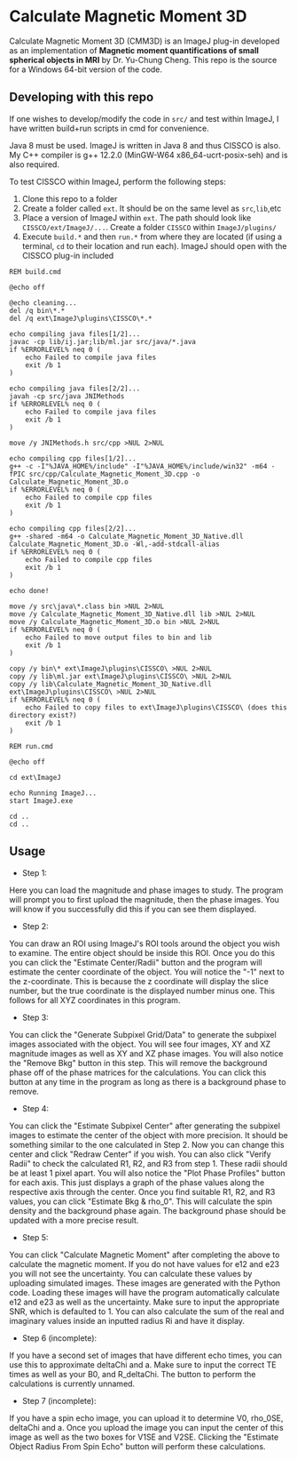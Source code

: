 # __Calculate Magnetic Moment 3D__

Calculate Magnetic Moment 3D (CMM3D) is an ImageJ plug-in developed as an implementation of __Magnetic moment quantifications of small spherical objects in MRI__ by Dr. Yu-Chung Cheng.
This repo is the source for a Windows 64-bit version of the code.

## __Developing with this repo__

If one wishes to develop/modify the code in `src/` and test within ImageJ, I have written build+run scripts in cmd for convenience.

Java 8 must be used. ImageJ is written in Java 8 and thus CISSCO is also. My C++ compiler is g++ 12.2.0 (MinGW-W64 x86_64-ucrt-posix-seh) and is also required.

To test CISSCO within ImageJ, perform the following steps:

1. Clone this repo to a folder
2. Create a folder called `ext`. It should be on the same level as `src`,`lib`,etc
3. Place a version of ImageJ within `ext`. The path should look like `CISSCO/ext/ImageJ/...`. Create a folder `CISSCO` within `ImageJ/plugins/`
4. Execute `build.*` and then `run.*` from where they are located (if using a terminal, `cd` to their location and run each). ImageJ should open with the CISSCO plug-in included

```batch
REM build.cmd

@echo off

@echo cleaning...
del /q bin\*.*
del /q ext\ImageJ\plugins\CISSCO\*.*

echo compiling java files[1/2]...
javac -cp lib/ij.jar;lib/ml.jar src/java/*.java
if %ERRORLEVEL% neq 0 (
    echo Failed to compile java files
    exit /b 1
)

echo compiling java files[2/2]...
javah -cp src/java JNIMethods
if %ERRORLEVEL% neq 0 (
    echo Failed to compile java files
    exit /b 1
)

move /y JNIMethods.h src/cpp >NUL 2>NUL

echo compiling cpp files[1/2]...
g++ -c -I"%JAVA_HOME%/include" -I"%JAVA_HOME%/include/win32" -m64 -fPIC src/cpp/Calculate_Magnetic_Moment_3D.cpp -o Calculate_Magnetic_Moment_3D.o
if %ERRORLEVEL% neq 0 (
    echo Failed to compile cpp files
    exit /b 1
)

echo compiling cpp files[2/2]...
g++ -shared -m64 -o Calculate_Magnetic_Moment_3D_Native.dll Calculate_Magnetic_Moment_3D.o -Wl,-add-stdcall-alias
if %ERRORLEVEL% neq 0 (
    echo Failed to compile cpp files
    exit /b 1
)

echo done!

move /y src\java\*.class bin >NUL 2>NUL
move /y Calculate_Magnetic_Moment_3D_Native.dll lib >NUL 2>NUL
move /y Calculate_Magnetic_Moment_3D.o bin >NUL 2>NUL
if %ERRORLEVEL% neq 0 (
    echo Failed to move output files to bin and lib
    exit /b 1
)

copy /y bin\* ext\ImageJ\plugins\CISSCO\ >NUL 2>NUL
copy /y lib\ml.jar ext\ImageJ\plugins\CISSCO\ >NUL 2>NUL
copy /y lib\Calculate_Magnetic_Moment_3D_Native.dll ext\ImageJ\plugins\CISSCO\ >NUL 2>NUL
if %ERRORLEVEL% neq 0 (
    echo Failed to copy files to ext\ImageJ\plugins\CISSCO\ (does this directory exist?)
    exit /b 1
)
```

```batch
REM run.cmd

@echo off

cd ext\ImageJ

echo Running ImageJ...
start ImageJ.exe

cd ..
cd ..
```

## __Usage__

- Step 1:

Here you can load the magnitude and phase images to study. The program will prompt you to first upload the magnitude, then the phase images. You will know if you successfully did this if you can see them displayed.

- Step 2:

You can draw an ROI using ImageJ's ROI tools around the object you wish to examine. The entire object should be inside this ROI. Once you do this you can click the "Estimate Center/Radii" button and the program will estimate the center coordinate of the object. You will notice the "-1" next to the z-coordinate. This is because the z coordinate will display the slice number, but the true coordinate is the displayed number minus one. This follows for all XYZ coordinates in this program.

- Step 3:

You can click the "Generate Subpixel Grid/Data" to generate the subpixel images associated with the object. You will see four images, XY and XZ magnitude images as well as XY and XZ phase images.
You will also notice the "Remove Bkg" button in this step. This will remove the background phase off of the phase matrices for the calculations. You can click this button at any time in the program as long as there is a background phase to remove.

- Step 4:

You can click the "Estimate Subpixel Center" after generating the subpixel images to estimate the center of the object with more precision. It should be something similar to the one calculated in Step 2.
Now you can change this center and click "Redraw Center" if you wish. You can also click "Verify Radii" to check the calculated R1, R2, and R3 from step 1. These radii should be at least 1 pixel apart.
You will also notice the "Plot Phase Profiles" button for each axis. This just displays a graph of the phase values along the respective axis through the center.
Once you find suitable R1, R2, and R3 values, you can click "Estimate Bkg & rho_0". This will calculate the spin density and the background phase again. The background phase should be updated with a more precise result.

- Step 5:

You can click "Calculate Magnetic Moment" after completing the above to calculate the magnetic moment. If you do not have values for e12 and e23 you will not see the uncertainty. You can calculate these values by uploading simulated images. These images are generated with the Python code. Loading these images will have the program automatically calculate e12 and e23 as well as the uncertainty. Make sure to input the appropriate SNR, which is defaulted to 1.
You can also calculate the sum of the real and imaginary values inside an inputted radius Ri and have it display.

- Step 6 (incomplete):

If you have a second set of images that have different echo times, you can use this to approximate deltaChi and a. Make sure to input the correct TE times as well as your B0, and R_deltaChi. The button to perform the calculations is currently unnamed.

- Step 7 (incomplete):

If you have a spin echo image, you can upload it to determine V0, rho_0SE, deltaChi and a. Once you upload the image you can input the center of this image as well as the two boxes for V1SE and V2SE. Clicking the "Estimate Object Radius From Spin Echo" button will perform these calculations.
